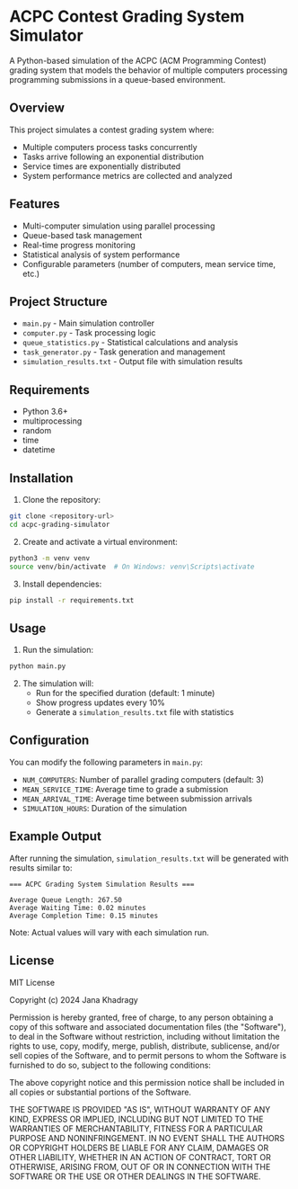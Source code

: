 # ACPC Contest Grading System Simulator

A Python-based simulation of the ACPC (ACM Programming Contest) grading system that models the behavior of multiple computers processing programming submissions in a queue-based environment.

## Overview

This project simulates a contest grading system where:
- Multiple computers process tasks concurrently
- Tasks arrive following an exponential distribution
- Service times are exponentially distributed
- System performance metrics are collected and analyzed

## Features

- Multi-computer simulation using parallel processing
- Queue-based task management
- Real-time progress monitoring
- Statistical analysis of system performance
- Configurable parameters (number of computers, mean service time, etc.)

## Project Structure

- `main.py` - Main simulation controller
- `computer.py` - Task processing logic
- `queue_statistics.py` - Statistical calculations and analysis
- `task_generator.py` - Task generation and management
- `simulation_results.txt` - Output file with simulation results

## Requirements

- Python 3.6+
- multiprocessing
- random
- time
- datetime

## Installation

1. Clone the repository:
```bash
git clone <repository-url>
cd acpc-grading-simulator
```

2. Create and activate a virtual environment:
```bash
python3 -m venv venv
source venv/bin/activate  # On Windows: venv\Scripts\activate
```

3. Install dependencies:
```bash
pip install -r requirements.txt
```

## Usage

1. Run the simulation:
```bash
python main.py
```

2. The simulation will:
   - Run for the specified duration (default: 1 minute)
   - Show progress updates every 10%
   - Generate a `simulation_results.txt` file with statistics

## Configuration

You can modify the following parameters in `main.py`:
- `NUM_COMPUTERS`: Number of parallel grading computers (default: 3)
- `MEAN_SERVICE_TIME`: Average time to grade a submission
- `MEAN_ARRIVAL_TIME`: Average time between submission arrivals
- `SIMULATION_HOURS`: Duration of the simulation

## Example Output

After running the simulation, `simulation_results.txt` will be generated with results similar to:

```
=== ACPC Grading System Simulation Results ===

Average Queue Length: 267.50
Average Waiting Time: 0.02 minutes
Average Completion Time: 0.15 minutes
```

Note: Actual values will vary with each simulation run.

## License

MIT License

Copyright (c) 2024 Jana Khadragy

Permission is hereby granted, free of charge, to any person obtaining a copy
of this software and associated documentation files (the "Software"), to deal
in the Software without restriction, including without limitation the rights
to use, copy, modify, merge, publish, distribute, sublicense, and/or sell
copies of the Software, and to permit persons to whom the Software is
furnished to do so, subject to the following conditions:

The above copyright notice and this permission notice shall be included in all
copies or substantial portions of the Software.

THE SOFTWARE IS PROVIDED "AS IS", WITHOUT WARRANTY OF ANY KIND, EXPRESS OR
IMPLIED, INCLUDING BUT NOT LIMITED TO THE WARRANTIES OF MERCHANTABILITY,
FITNESS FOR A PARTICULAR PURPOSE AND NONINFRINGEMENT. IN NO EVENT SHALL THE
AUTHORS OR COPYRIGHT HOLDERS BE LIABLE FOR ANY CLAIM, DAMAGES OR OTHER
LIABILITY, WHETHER IN AN ACTION OF CONTRACT, TORT OR OTHERWISE, ARISING FROM,
OUT OF OR IN CONNECTION WITH THE SOFTWARE OR THE USE OR OTHER DEALINGS IN THE
SOFTWARE.
